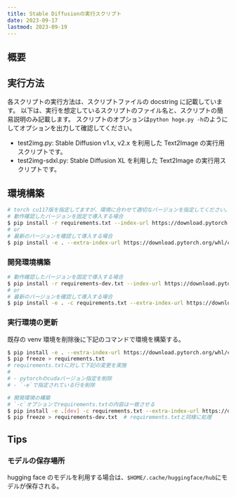 ```yaml
---
title: Stable Diffusionの実行スクリプト
date: 2023-09-17
lastmod: 2023-09-19
---
```


## 概要

## 実行方法

各スクリプトの実行方法は、スクリプトファイルの docstring に記載しています。
以下は、実行を想定しているスクリプトのファイル名と、スクリプトの簡易説明のみ記載します。
スクリプトのオプションは`python hoge.py -h`のようにしてオプションを出力して確認してください。

- test2img.py: Stable Diffusion v1.x, v2.x を利用した Text2Image の実行用スクリプトです。
- test2img-sdxl.py: Stable Diffusion XL を利用した Text2Image の実行用スクリプトです。

## 環境構築

```sh
# torch cu117版を指定してますが、環境に合わせて適切なバージョンを指定してください。
# 動作確認したバージョンを固定で導入する場合
$ pip install -r requirements.txt --index-url https://download.pytorch.org/whl/cu117
# or
# 最新のバージョンを確認して導入する場合
$ pip install -e . --extra-index-url https://download.pytorch.org/whl/cu117
```

### 開発環境構築

```sh
# 動作確認したバージョンを固定で導入する場合
$ pip install -r requirements-dev.txt --index-url https://download.pytorch.org/whl/cu117
# or
# 最新のバージョンを確認して導入する場合
$ pip install -e . -c requirements.txt --extra-index-url https://download.pytorch.org/whl/cu117
```

### 実行環境の更新

既存の venv 環境を削除後に下記のコマンドで環境を構築する。

```sh
$ pip install -e . --extra-index-url https://download.pytorch.org/whl/cu117
$ pip freeze > requirements.txt
# requirements.txtに対して下記の変更を実施
#
# - pytorchのcudaバージョン指定を削除
# - `-e`で指定されている行を削除

# 開発環境の構築
# `-c`オプションでrequirements.txtの内容は一致させる
$ pip install -e .[dev] -c requirements.txt --extra-index-url https://download.pytorch.org/whl/cu117
$ pip freeze > requirements-dev.txt  # requirements.txtと同様に処理
```

## Tips

### モデルの保存場所

hugging face のモデルを利用する場合は、`$HOME/.cache/huggingface/hub`にモデルが保存される。
